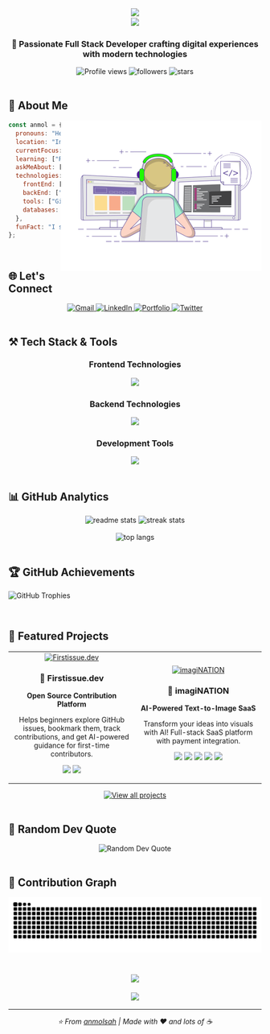 <div align="center">
  <img src="https://capsule-render.vercel.app/api?type=waving&color=gradient&customColorList=6,11,20&height=180&section=header&text=Anmol%20Sah&fontSize=42&fontColor=fff&animation=twinkling&fontAlignY=32"/>
</div>

<div align="center">
  <img src="https://readme-typing-svg.herokuapp.com/?font=Righteous&size=35&center=true&vCenter=true&width=500&height=70&duration=4000&lines=Hi+There!+👋;Full+Stack+Developer;MERN+Stack+Enthusiast;Open+Source+Contributor;Problem+Solver+💡" />
</div>

<h3 align="center">🚀 Passionate Full Stack Developer crafting digital experiences with modern technologies</h3>

<div align="center">
  <img src="https://komarev.com/ghpvc/?username=anmolsah&style=for-the-badge&color=blueviolet" alt="Profile views" />
  <img src="https://img.shields.io/github/followers/anmolsah?style=for-the-badge&color=blue" alt="followers" />
  <img src="https://img.shields.io/github/stars/anmolsah?style=for-the-badge&color=yellow" alt="stars" />
</div>

<br/>

## 🎯 About Me

<img align="right" alt="Coding" width="400" src="https://raw.githubusercontent.com/devSouvik/devSouvik/master/gif3.gif">

```javascript
const anmol = {
  pronouns: "He/Him",
  location: "India 🇮🇳",
  currentFocus: "Full Stack Development",
  learning: ["React Native", "NextJS", "TypeScript"],
  askMeAbout: ["React", "Node.js", "MongoDB", "Express"],
  technologies: {
    frontEnd: ["React", "HTML", "CSS", "JavaScript", "Tailwind"],
    backEnd: ["Node.js", "Express", "MongoDB", "Firebase"],
    tools: ["Git", "VS Code", "Postman", "Vercel"],
    databases: ["MongoDB", "Supabase", "Firebase"]
  },
  funFact: "I spend more time Googling errors than writing code 🔍"
};
```

<br/>


## 🌐 Let's Connect

<div align="center">
  <a href="mailto:annifind010@gmail.com">
    <img src="https://img.shields.io/badge/Gmail-D14836?style=for-the-badge&logo=gmail&logoColor=white" alt="Gmail" />
  </a>
  <a href="https://www.linkedin.com/in/anmol-sah-551083238/" target="_blank">
    <img src="https://img.shields.io/badge/LinkedIn-0077B5?style=for-the-badge&logo=linkedin&logoColor=white" alt="LinkedIn" />
  </a>
  <a href="https://retro-ra.vercel.app/" target="_blank">
     <img src="https://img.shields.io/badge/Portfolio-FF5722?style=for-the-badge&logo=todoist&logoColor=white" alt="Portfolio" />
  </a>
  <a href="https://twitter.com/anmolsah" target="_blank">
    <img src="https://img.shields.io/badge/Twitter-1DA1F2?style=for-the-badge&logo=twitter&logoColor=white" alt="Twitter" />
  </a>
</div>

<br/>

## ⚒️ Tech Stack & Tools

<div align="center">
  
  ### Frontend Technologies
  <img src="https://skillicons.dev/icons?i=react,nextjs,html,css,javascript,typescript,tailwind,bootstrap,mui,vite" />
  
  ### Backend Technologies  
  <img src="https://skillicons.dev/icons?i=nodejs,express,mongodb,firebase,supabase,cpp" />
  
  ### Development Tools
  <img src="https://skillicons.dev/icons?i=vscode,git,github,postman,vercel,netlify" />
  
</div>

<br/>

## 📊 GitHub Analytics

<div align="center">
  <img width="370" src="https://github-readme-stats-salesp07.vercel.app/api?username=anmolsah&count_private=true&show_icons=true&theme=react&rank_icon=github&border_radius=10" alt="readme stats" />
  <img width="390" src="https://streak-stats.demolab.com/?user=anmolsah&count_private=true&theme=react&border_radius=10" alt="streak stats"/>
</div>

<br/>

<div align="center">
  <img width="500" src="https://github-readme-stats-salesp07.vercel.app/api/top-langs/?username=anmolsah&hide=HTML&langs_count=8&layout=compact&theme=react&border_radius=10&size_weight=0.5&count_weight=0.5&exclude_repo=github-readme-stats" alt="top langs" />
</div>

<br/>

## 🏆 GitHub Achievements

![GitHub Trophies](https://github-profile-trophy.vercel.app/?username=anmolsah&theme=radical&no-frame=false&no-bg=false&margin-w=4)



<br/>

## 🚀 Featured Projects

<div align="center">
  <table>
    <tr>
      <td width="50%" align="center">
        <a href="https://www.firstissue.dev/" target="_blank">
          <img src="https://github.com/user-attachments/assets/20106dd9-05eb-4754-86c1-cddab86aebb7" width="100%" alt="Firstissue.dev"/>
        </a>
        <br/>
        <h3>🌱 Firstissue.dev</h3>
        <p><strong>Open Source Contribution Platform</strong></p>
        <p>Helps beginners explore GitHub issues, bookmark them, track contributions, and get AI-powered guidance for first-time contributors.</p>
        <p>
          <img src="https://img.shields.io/badge/React-20232A?style=flat-square&logo=react&logoColor=61DAFB" />
          <img src="https://img.shields.io/badge/Supabase-3ECF8E?style=flat-square&logo=supabase&logoColor=white" />
        </p>
      </td>
      <td width="50%" align="center">
        <a href="https://imagination-xgvo.vercel.app/" target="_blank">
          <img src="https://github.com/user-attachments/assets/4cc6f37d-75c5-4a47-a3e5-1abecf9704de" width="100%" alt="imagiNATION"/>
        </a>
        <br/>
        <h3>🎨 imagiNATION</h3>
        <p><strong>AI-Powered Text-to-Image SaaS</strong></p>
        <p>Transform your ideas into visuals with AI! Full-stack SaaS platform with payment integration.</p>
        <p>
          <img src="https://img.shields.io/badge/MongoDB-47A248?style=flat-square&logo=mongodb&logoColor=white" />
          <img src="https://img.shields.io/badge/Express.js-404D59?style=flat-square&logo=express&logoColor=white" />
          <img src="https://img.shields.io/badge/React-20232A?style=flat-square&logo=react&logoColor=61DAFB" />
          <img src="https://img.shields.io/badge/Node.js-339933?style=flat-square&logo=nodedotjs&logoColor=white" />
          <img src="https://img.shields.io/badge/Razorpay-02042B?style=flat-square&logo=razorpay&logoColor=white" />
      </p>
      </td>
    </tr>
  </table>
</div>

<div align="center">
  <a href="https://github.com/anmolsah?tab=repositories" target="_blank">
    <img src="https://img.shields.io/badge/View%20All%20Projects-4285F4?style=for-the-badge&logo=github&logoColor=white" alt="View all projects" />
  </a>
</div>

<br/>


## 💭 Random Dev Quote

<div align="center">
  <img src="https://quotes-github-readme.vercel.app/api?type=horizontal&theme=radical" alt="Random Dev Quote" />
</div>

<br/>

## 🐍 Contribution Graph

<div align="center">
  <img src="https://raw.githubusercontent.com/anmolsah/anmolsah/output/snake.svg" alt="Snake animation" />
</div>

<br/>

<div align="center">
  <h3>
    <img src="https://readme-typing-svg.herokuapp.com/?font=Righteous&size=25&center=true&vCenter=true&width=500&height=70&duration=4000&lines=Thanks+for+visiting!+✌️;Let's+build+something+amazing!;Always+open+for+collaboration+🤝;Happy+coding!+👨‍💻">
  </h3>
</div>

<div align="center">
  <img src="https://capsule-render.vercel.app/api?type=waving&color=gradient&customColorList=6,11,20&height=100&section=footer"/>
</div>

---

<div align="center">
  <i>⭐️ From <a href="https://github.com/anmolsah">anmolsah</a> | Made with ❤️ and lots of ☕</i>
</div>
